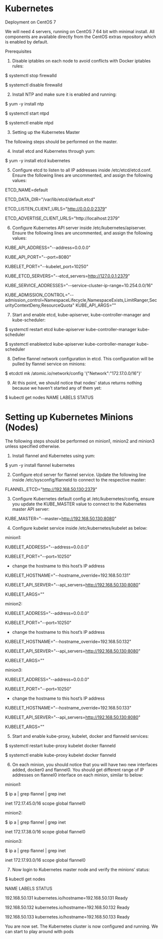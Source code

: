 # Kubernetes

Deployment on CentOS 7

We will need 4 servers, running on CentOS 7 64 bit with minimal install. All components are available directly from the CentOS extras repository which is enabled by default.

Prerequisites

1) Disable iptables on each node to avoid conflicts with Docker iptables rules:

$ systemctl stop firewalld

$ systemctl disable firewalld

2) Install NTP and make sure it is enabled and running:

$ yum -y install ntp

$ systemctl start ntpd

$ systemctl enable ntpd

3) Setting up the Kubernetes Master

The following steps should be performed on the master.

4) Install etcd and Kubernetes through yum:

$ yum -y install etcd kubernetes

5) Configure etcd to listen to all IP addresses inside /etc/etcd/etcd.conf. Ensure the following lines are uncommented, and assign the following values:

ETCD_NAME=default

ETCD_DATA_DIR="/var/lib/etcd/default.etcd"

ETCD_LISTEN_CLIENT_URLS="http://0.0.0.0:2379"

ETCD_ADVERTISE_CLIENT_URLS="http://localhost:2379"

6) Configure Kubernetes API server inside /etc/kubernetes/apiserver. Ensure the following lines are uncommented, and assign the following values:

KUBE_API_ADDRESS="--address=0.0.0.0"

KUBE_API_PORT="--port=8080"

KUBELET_PORT="--kubelet_port=10250"

KUBE_ETCD_SERVERS="--etcd_servers=http://127.0.0.1:2379"

KUBE_SERVICE_ADDRESSES="--service-cluster-ip-range=10.254.0.0/16"

KUBE_ADMISSION_CONTROL="--admission_control=NamespaceLifecycle,NamespaceExists,LimitRanger,SecurityContextDeny,ResourceQuota"
KUBE_API_ARGS=""

7) Start and enable etcd, kube-apiserver, kube-controller-manager and kube-scheduler:

$ systemctl restart etcd kube-apiserver kube-controller-manager kube-scheduler
  
$ systemctl enableetcd kube-apiserver kube-controller-manager kube-scheduler

8) Define flannel network configuration in etcd. This configuration will be pulled by flannel service on minions:

$ etcdctl mk /atomic.io/network/config '{"Network":"172.17.0.0/16"}'

9) At this point, we should notice that nodes' status returns nothing because we haven’t started any of them yet:

$ kubectl get nodes
NAME             LABELS              STATUS

# Setting up Kubernetes Minions (Nodes)

The following steps should be performed on minion1, minion2 and minion3 unless specified otherwise.

1) Install flannel and Kubernetes using yum:

$ yum -y install flannel kubernetes

2) Configure etcd server for flannel service. Update the following line inside /etc/sysconfig/flanneld to connect to the respective master:

FLANNEL_ETCD="http://192.168.50.130:2379"

3) Configure Kubernetes default config at /etc/kubernetes/config, ensure you update the KUBE_MASTER value to connect to the Kubernetes master API server:

KUBE_MASTER="--master=http://192.168.50.130:8080"

4)  Configure kubelet service inside /etc/kubernetes/kubelet as below:

minion1:

KUBELET_ADDRESS="--address=0.0.0.0"

KUBELET_PORT="--port=10250"

- change the hostname to this host’s IP address

KUBELET_HOSTNAME="--hostname_override=192.168.50.131"

KUBELET_API_SERVER="--api_servers=http://192.168.50.130:8080"

KUBELET_ARGS=""

minion2:

KUBELET_ADDRESS="--address=0.0.0.0"

KUBELET_PORT="--port=10250"

- change the hostname to this host’s IP address

KUBELET_HOSTNAME="--hostname_override=192.168.50.132"

KUBELET_API_SERVER="--api_servers=http://192.168.50.130:8080"

KUBELET_ARGS=""

minion3:

KUBELET_ADDRESS="--address=0.0.0.0"

KUBELET_PORT="--port=10250"

- change the hostname to this host’s IP address

KUBELET_HOSTNAME="--hostname_override=192.168.50.133"

KUBELET_API_SERVER="--api_servers=http://192.168.50.130:8080"

KUBELET_ARGS=""

5) Start and enable kube-proxy, kubelet, docker and flanneld services:

$ systemctl restart kube-proxy kubelet docker flanneld

$ systemctl enable kube-proxy kubelet docker flanneld

6) On each minion, you should notice that you will have two new interfaces added, docker0 and flannel0. You should get different range of IP addresses on flannel0 interface on each minion, similar to below:

minion1:

$ ip a | grep flannel | grep inet

inet 172.17.45.0/16 scope global flannel0

minion2:

$ ip a | grep flannel | grep inet

inet 172.17.38.0/16 scope global flannel0

minion3:

$ ip a | grep flannel | grep inet

inet 172.17.93.0/16 scope global flannel0

7) Now login to Kubernetes master node and verify the minions’ status:

$ kubectl get nodes

NAME             LABELS                                  STATUS

192.168.50.131   kubernetes.io/hostname=192.168.50.131   Ready

192.168.50.132   kubernetes.io/hostname=192.168.50.132   Ready

192.168.50.133   kubernetes.io/hostname=192.168.50.133   Ready

You are now set. The Kubernetes cluster is now configured and running. We can start to play around with pods
